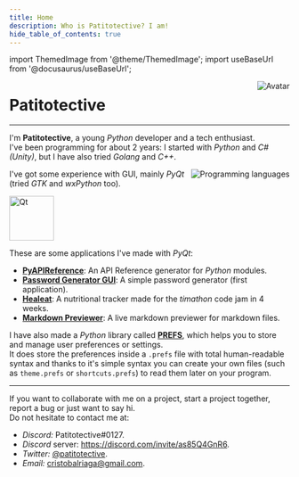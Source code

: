 ```yaml
---
title: Home
description: Who is Patitotective? I am!
hide_table_of_contents: true
---
```

import ThemedImage from '@theme/ThemedImage';
import useBaseUrl from '@docusaurus/useBaseUrl';

<img
	src="./img/logo.svg"
	alt="Avatar"
	align="right"
/>

# Patitotective
***
I'm **Patitotective**, a young _Python_ developer and a tech enthusiast.  
I've been programming for about 2 years: I started with _Python_ and _C# (Unity)_, but I have also tried _Golang_ and _C++_.

<img
	src="./img/programming_collage.png"
	alt="Programming languages"
	align="right"
/>

I've got some experience with GUI, mainly _PyQt_ (tried _GTK_ and _wxPython_ too).

<a href="https://qt.io">
<img
	src="https://cdn.freelogovectors.net/wp-content/uploads/2019/02/qt-logo.png"
	alt="Qt"
	width="80"
/>
</a>

These are some applications I've made with _PyQt_:
- [**PyAPIReference**](https://patitotective.github.io/PyAPIReference/): An API Reference generator for _Python_ modules.
- [**Password Generator GUI**](https://github.com/Patitotective/Password-Generator-GUI): A simple password generator (first application). 
- [**Healeat**](https://github.com/Patitotective/Healeat): A nutritional tracker made for the _timathon_ code jam in 4 weeks.
- [**Markdown Previewer**](https://github.com/Patitotective/QMarkdownPreviewer): A live markdown previewer for markdown files.

<a href="https://patitotective.github.io/PREFS">
<ThemedImage
  alt="PREFS logo"
  sources={{
    light: useBaseUrl('https://patitotective.github.io/PREFS/img/light_logo.png'),
    dark: useBaseUrl('https://patitotective.github.io/PREFS/img/dark_logo.png'),
  }}
  className="center"
  width="350"
/>
</a>


I have also made a _Python_ library called [**PREFS**](https://patitotective.github.io/PREFS/), which helps you to store and manage user preferences or settings.  
It does store the preferences inside a `.prefs` file with total human-readable syntax and thanks to it's simple syntax you can create your own files (such as `theme.prefs` or `shortcuts.prefs`) to read them later on your program.

***

If you want to collaborate with me on a project, start a project together, report a bug or just want to say hi.  
Do not hesitate to contact me at:
- _Discord:_ Patitotective#0127.
- _Discord_ server: https://discord.com/invite/as85Q4GnR6.
- _Twitter:_ [@patitotective](https://twitter.com/patitotective).
- _Email:_ cristobalriaga@gmail.com.
